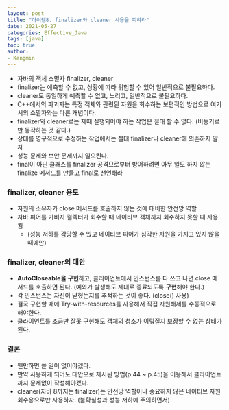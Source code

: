 ```yaml
---
layout: post
title: "아이템8. finalizer와 cleaner 사용을 피하라"
date: 2021-05-27
categories: Effective_Java
tags: [java]
toc: true
author:
- Kangmin
---
```



- 자바의 객체 소멸자 finalizer, cleaner
- finalizer는 예측할 수 없고, 상황에 따라 위험할 수 있어 일반적으로 불필요하다.
- cleaner도 동일하게 예측할 수 없고, 느리고, 일반적으로 불필요하다.
- C++에서의 파괴자는 특정 객체와 관련된 자원을 회수하는 보편적인 방법으로 여기서의 소멸자와는 다른 개념이다.
- finalizer와 cleaner로는 제때 실행되어야 하는 작업은 절대 할 수 없다. (비동기로만 동작하는 것 같다.)
- 상태를 영구적으로 수정하는 작업에서는 절대 finalizer나 cleaner에 의존하지 말자
- 성능 문제와 보안 문제까지 일으킨다.
- final이 아닌 클래스를 finalizer 공격으로부터 방어하려면 아무 일도 하지 않는 finalize 메서드를 만들고 final로 선언해라

### finalizer, cleaner 용도
- 자원의 소유자가 close 메서드를 호출하지 않는 것에 대비한 안전망 역할
- 자바 피어를 가비지 컬렉터가 회수할 때 네이티브 객체까지 회수하지 못할 때 사용됨
  - (성능 저하를 감당할 수 있고 네이티브 피어가 심각한 자원을 가지고 있지 않을 때에만)

### finalizer, cleaner의 대안
- **AutoCloseable을 구현**하고, 클리이언트에서 인스턴스를 다 쓰고 나면 close 메서드를 호출하면 된다. (예외가 발생해도 제대로 종료되도록 **구현**해야 한다.)
- 각 인스턴스는 자신이 닫혔는지를 추적하는 것이 좋다. (close() 사용)
- 결국 구현할 때에 Try-with-resources를 사용해서 직접 자원해제를 수동적으로 해야한다.
- 클라이언트를 조금만 잘못 구현해도 객체의 청소가 이뤄질지 보장할 수 없는 상태가 된다.

### 결론
- 웬만하면 쓸 일이 없어야겠다.
- 만약 사용하게 되어도 대안으로 제시된 방법(p.44 ~ p.45)을 이용해서 클라이언트까지 문제없이 작성해야겠다.
- cleaner(자바 8까지는 finalizer)는 안전망 역할이나 중요하지 않은 네이티브 자원 회수용으로만 사용하자. (불확실성과 성능 저하에 주의하면서)

